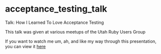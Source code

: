 # acceptance_testing_talk
Talk: How I Learned To Love Acceptance Testing

This talk was given at various meetups of the Utah Ruby Users Group

If you want to watch me um, ah, and like my way through this presentation, you can view it [here](https://www.youtube.com/watch?v=xnGuBk05f8w&t=2340s)
